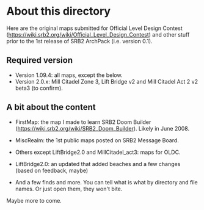 About this directory
=============

Here are the original maps submitted for Official Level Design Contest (https://wiki.srb2.org/wiki/Official_Level_Design_Contest) and other stuff prior to the 1st release of SRB2 ArchPack (i.e. version 0.1).


Required version
-------------

* Version 1.09.4: all maps, except the below.
* Version 2.0.x: Mill Citadel Zone 3, Lift Bridge v2 and Mill Citadel Act 2 v2 beta3 (to confirm).


A bit about the content
-------------

* FirstMap: the map I made to learn SRB2 Doom Builder (https://wiki.srb2.org/wiki/SRB2_Doom_Builder). Likely in June 2008.

* MiscRealm: the 1st public maps posted on SRB2 Message Board.

* Others except LiftBridge2.0 and MillCitadel_act3: maps for OLDC.

* LiftBridge2.0: an updated that added beaches and a few changes (based on feedback, maybe)

* And a few finds and more. You can tell what is what by directory and file names. Or just open them, they won't bite.

Maybe more to come.
